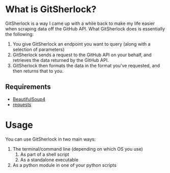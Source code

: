 # What is GitSherlock?

GitSherlock is a way I came up with a while back to make my life easier when scraping data off the GitHub API.
What GitSherlock does is essentially the following:
1. You give GitSherlock an endpoint you want to query (along with a selection of parameters)
2. GitSherlock sends a request to the GitHub API on your behalf, and retrieves the data returned by the GitHub API.
3. GitSherlock then formats the data in the format you've requested, and then returns that to you.

## Requirements
- [BeautifulSoup4](https://pypi.org/project/beautifulsoup4/)
- [requests](https://pypi.org/project/requests/)

# Usage

You can use GitSherlock in two main ways:
1. The terminal/command line (depending on which OS you use)
    1. As part of a shell script
    2. As a standalone executable
2. As a python module in one of your python scripts
